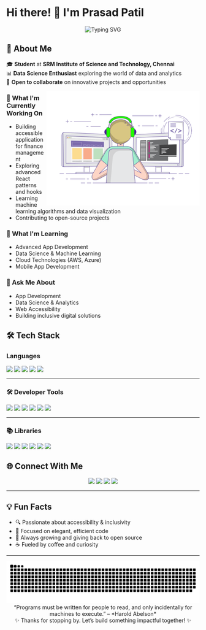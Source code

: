 # Hi there! 👋 I'm Prasad Patil
<div align="center">
  <img src="https://readme-typing-svg.demolab.com?font=Roboto+Mono&size=30&duration=3000&pause=500&color=00FF7F&center=true&vCenter=true&width=600&lines=Hi+I+am+Prasad+Patil;Data+Science+Enthusiast;Application+Developer;Building+Accessible+Solutions;Always+Learning+New+Things!&random=false&vCenter=true&width=600&height=50&blur=5" alt="Typing SVG" />
</div>

## 🚀 About Me

🎓 **Student** at **SRM Institute of Science and Technology, Chennai**  
📊 **Data Science Enthusiast** exploring the world of data and analytics  
🌟 **Open to collaborate** on innovative projects and opportunities  

<img align="right" alt="Coding" width="400" src="https://raw.githubusercontent.com/devSouvik/devSouvik/master/gif3.gif">

### 🔭 What I'm Currently Working On
- Building accessible application for finance management
- Exploring advanced React patterns and hooks
- Learning machine learning algorithms and data visualization
- Contributing to open-source projects

### 🌱 What I'm Learning
- Advanced App Development
- Data Science & Machine Learning
- Cloud Technologies (AWS, Azure)
- Mobile App Development

### 💬 Ask Me About
- App Development
- Data Science & Analytics
- Web Accessibility
- Building inclusive digital solutions

## 🛠️ Tech Stack

### Languages
<p>
  <img src="https://img.shields.io/badge/-Java-ED8B00?style=flat&logo=java&logoColor=white"/>
  <img src="https://img.shields.io/badge/-Python-3776AB?style=flat&logo=python&logoColor=white"/>
  <img src="https://img.shields.io/badge/-C%2FC%2B%2B-00599C?style=flat&logo=c%2B%2B&logoColor=white"/>
  <img src="https://img.shields.io/badge/-SQL-4479A1?style=flat&logo=mysql&logoColor=white"/>
  <img src="https://img.shields.io/badge/-Kotlin-7F52FF?style=flat&logo=kotlin&logoColor=white"/>
</p>

---

### 🛠️ Developer Tools
<p>
  <img src="https://img.shields.io/badge/-Git-F05032?style=flat&logo=git&logoColor=white"/>
  <img src="https://img.shields.io/badge/-Google_Cloud_Platform-4285F4?style=flat&logo=google-cloud&logoColor=white"/>
  <img src="https://img.shields.io/badge/-VSCode-007ACC?style=flat&logo=visual-studio-code&logoColor=white"/>
  <img src="https://img.shields.io/badge/-PyCharm-143?style=flat&logo=pycharm&logoColor=black"/>
  <img src="https://img.shields.io/badge/-IntelliJ-000000?style=flat&logo=intellij-idea&logoColor=white"/>
  <img src="https://img.shields.io/badge/-Android_Studio-3DDC84?style=flat&logo=android-studio&logoColor=white"/>
</p>

---

### 📚 Libraries
<p>
  <img src="https://img.shields.io/badge/-Pandas-150458?style=flat&logo=pandas&logoColor=white"/>
  <img src="https://img.shields.io/badge/-NumPy-013243?style=flat&logo=numpy&logoColor=white"/>
  <img src="https://img.shields.io/badge/-Matplotlib-000000?style=flat&logo=matplotlib&logoColor=white"/>
  <img src="https://img.shields.io/badge/-Java_Swing-ED8B00?style=flat&logo=java&logoColor=white"/>
  <img src="https://img.shields.io/badge/-JSON-000000?style=flat&logo=json&logoColor=white"/>
  <img src="https://img.shields.io/badge/-JAXB-ED8B00?style=flat&logo=java&logoColor=white"/>
</p>

## 🌐 Connect With Me

<p align="center">
  <a href="https://prasadpatil271105.wixsite.com/my-site"><img src="https://img.shields.io/badge/Portfolio-FF5722?style=for-the-badge&logo=todoist&logoColor=white" /></a>
  <a href="https://www.linkedin.com/in/prasad-patil-739208227/"><img src="https://img.shields.io/badge/LinkedIn-0077B5?style=for-the-badge&logo=linkedin&logoColor=white" /></a>
  <a href="https://github.com/prasadpatil405"><img src="https://img.shields.io/badge/GitHub-181717?style=for-the-badge&logo=github&logoColor=white" /></a>
  <a href="mailto:prasadpatil27112005@gmail.com"><img src="https://img.shields.io/badge/Email-D14836?style=for-the-badge&logo=gmail&logoColor=white" /></a>
</p>

---

## 💡 Fun Facts

- 🔍 Passionate about accessibility & inclusivity  
- 🎯 Focused on elegant, efficient code  
- 🚀 Always growing and giving back to open source  
- ☕ Fueled by coffee and curiosity  

---

<div align="center">
  <img src="https://raw.githubusercontent.com/platane/snk/output/github-contribution-grid-snake-dark.svg" />
</div>


<div align="center">
  “Programs must be written for people to read, and only incidentally for machines to execute.” – *Harold Abelson*  
  <br/>✨ Thanks for stopping by. Let’s build something impactful together! ✨
</div>
